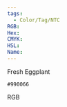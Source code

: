 ```yaml
---
tags:
  - Color/Tag/NTC
RGB:
Hex:
CMYK:
HSL:
Name:
---
```

Fresh Eggplant
```palette
#990066
```
RGB
